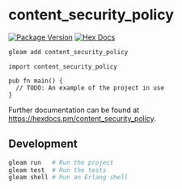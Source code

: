 # content_security_policy

[![Package Version](https://img.shields.io/hexpm/v/content_security_policy)](https://hex.pm/packages/content_security_policy)
[![Hex Docs](https://img.shields.io/badge/hex-docs-ffaff3)](https://hexdocs.pm/content_security_policy/)

```sh
gleam add content_security_policy
```
```gleam
import content_security_policy

pub fn main() {
  // TODO: An example of the project in use
}
```

Further documentation can be found at <https://hexdocs.pm/content_security_policy>.

## Development

```sh
gleam run   # Run the project
gleam test  # Run the tests
gleam shell # Run an Erlang shell
```
